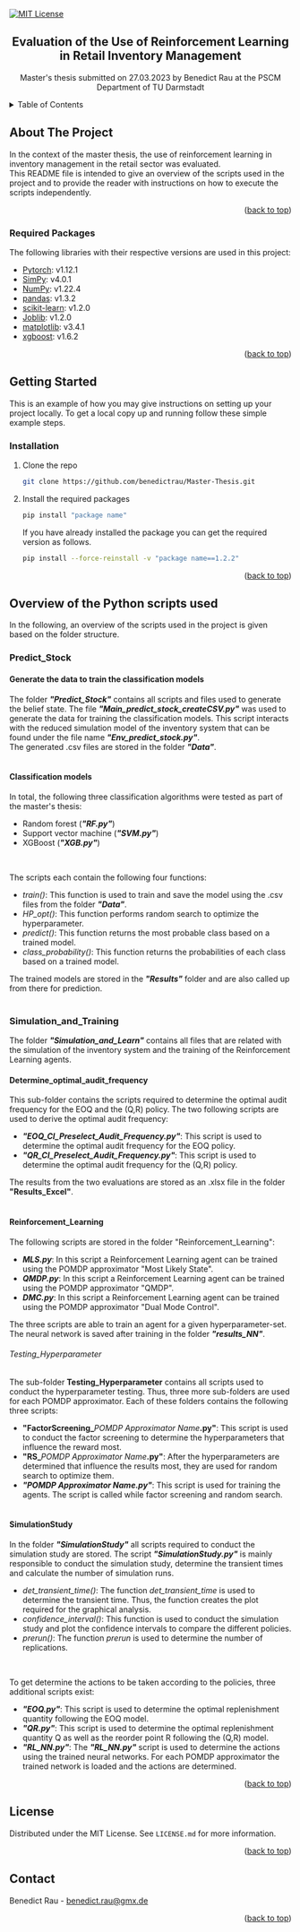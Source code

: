 <!-- Improved compatibility of back to top link: See: https://github.com/othneildrew/Best-README-Template/pull/73 -->
<a name="readme-top"></a>
<!--
-->

[![MIT License][license-shield]][license-url]

<h2 align="center">Evaluation of the Use of Reinforcement Learning in Retail Inventory Management</h2>

  <p align="center">
    Master's thesis submitted on 27.03.2023 by Benedict Rau at the PSCM Department of TU Darmstadt

  </p>




<!-- TABLE OF CONTENTS -->
<details>
  <summary>Table of Contents</summary>
  <ol>
    <li>
      <a href="#about-the-project">About The Project</a>
      <ul>
        <li><a href="#required-packages">Required Packages</a></li>
      </ul>
    </li>
    <li>
      <a href="#getting-started">Getting Started</a>
      <ul>
        <li><a href="#installation">Installation</a></li>
      </ul>
    </li>
    <li><a href="#Overview-of-the-Python-scripts-used">Overview of the Python scripts used</a></li>
      <ul>
        <li><a href="#Predict_Stock">PredictStock</a></li>
      </ul>
      <ul>
        <li><a href="#Simulation_and_Training">Simulation_and_Training</a></li>
      </ul>
      <ul>
        <li><a href="#SimulationStudy">SimulationStudy</a></li>
      </ul>
    <li><a href="#license">License</a></li>
    <li><a href="#contact">Contact</a></li>
  </ol>
</details>



<!-- ABOUT THE PROJECT -->
## About The Project

In the context of the master thesis, the use of reinforcement learning in inventory management in the retail sector was evaluated. <br>
This README file is intended to give an overview of the scripts used in the project and to provide the reader with instructions on how to execute the scripts independently.


<p align="right">(<a href="#readme-top">back to top</a>)</p>



### Required Packages

The following libraries with their respective versions are used in this project:

* [Pytorch](https://pytorch.org): v1.12.1
* [SimPy](https://simpy.readthedocs.io/en/latest/index.html): v4.0.1
* [NumPy](https://numpy.org): v1.22.4
* [pandas](https://pandas.pydata.org): v1.3.2
* [scikit-learn](https://scikit-learn.org/stable/): v1.2.0
* [Joblib](https://joblib.readthedocs.io/en/latest/): v1.2.0
* [matplotlib](https://matplotlib.org): v3.4.1
* [xgboost](https://xgboost.ai): v1.6.2


<p align="right">(<a href="#readme-top">back to top</a>)</p>



<!-- GETTING STARTED -->
## Getting Started

This is an example of how you may give instructions on setting up your project locally.
To get a local copy up and running follow these simple example steps.


### Installation

1. Clone the repo
   ```sh
   git clone https://github.com/benedictrau/Master-Thesis.git
   ```
2. Install the required packages
   ```sh
   pip install "package name"
   ```
   If you have already installed the package you can get the required version as follows.
   ```sh
   pip install --force-reinstall -v "package name==1.2.2"
   ```
<p align="right">(<a href="#readme-top">back to top</a>)</p>



<!-- Overview -->
## Overview of the Python scripts used

In the following, an overview of the scripts used in the project is given based on the folder structure. 

### Predict_Stock

#### Generate the data to train the classification models
The folder _**"Predict_Stock"**_ contains all scripts and files used to generate the belief state. 
The file _**"Main_predict_stock_createCSV.py"**_ was used to generate the data for training the classification models.
This script interacts with the reduced simulation model of the inventory system that can be found under the file name _**"Env_predict_stock.py"**_. <br>
The generated .csv files are stored in the folder _**"Data"**_.
<br><br>

#### Classification models
In total, the following three classification algorithms were tested as part of the master's thesis:
* Random forest (_**"RF.py"**_)
* Support vector machine (_**"SVM.py"**_)
* XGBoost (_**"XGB.py"**_)
<br>

The scripts each contain the following four functions:
* _train()_: This function is used to train and save the model using the .csv files from the folder _**"Data"**_.
* _HP_opt()_: This function performs random search to optimize the hyperparameter.
* _predict()_: This function returns the most probable class based on a trained model.
* _class_probability()_: This function returns the probabilities of each class based on a trained model.

The trained models are stored in the _**"Results"**_ folder and are also called up from there for prediction.
<br><br>

### Simulation_and_Training
The folder _**"Simulation_and_Learn"**_ contains all files that are related with the simulation of the inventory system and the training of the Reinforcement Learning agents.

#### Determine_optimal_audit_frequency
This sub-folder contains the scripts required to determine the optimal audit frequency for the EOQ and the (Q,R) policy. The two following scripts are used to derive the optimal audit frequency:
* _**"EOQ_CI_Preselect_Audit_Frequency.py"**_: This script is used to determine the optimal audit frequency for the EOQ policy.
* _**"QR_CI_Preselect_Audit_Frequency.py"**_: This script is used to determine the optimal audit frequency for the (Q,R) policy.

The results from the two evaluations are stored as an .xlsx file in the folder **"Results_Excel"**.
<br><br>

#### Reinforcement_Learning
The following scripts are stored in the folder "Reinforcement_Learning":
* _**MLS.py**_: In this script a Reinforcement Learning agent can be trained using the POMDP approximator "Most Likely State".
* _**QMDP.py**_: In this script a Reinforcement Learning agent can be trained using the POMDP approximator "QMDP".
* _**DMC.py**_: In this script a Reinforcement Learning agent can be trained using the POMDP approximator "Dual Mode Control".

The three scripts are able to train an agent for a given hyperparameter-set. The neural network is saved after training in the folder _**"results_NN"**_.

###### Testing_Hyperparameter
The sub-folder **Testing_Hyperparameter** contains all scripts used to conduct the hyperparameter testing. Thus, three more sub-folders are used for each POMDP approximator. Each of these folders contains the following three scripts:
* **"FactorScreening_**_POMDP Approximator Name_**.py"**: This script is used to conduct the factor screening to determine the hyperparameters that influence the reward most.
* **"RS_**_POMDP Approximator Name_**.py"**: After the hyperparameters are determined that influence the results most, they are used for random search to optimize them. 
* _**"POMDP Approximator Name.py"**_: This script is used for training the agents. The script is called while factor screening and random search.
<br><br>

#### SimulationStudy
In the folder _**"SimulationStudy"**_ all scripts required to conduct the simulation study are stored. The script _**"SimulationStudy.py"**_ is mainly responsible to conduct the simulation study, determine the transient times and calculate the number of simulation runs.
* _det_transient_time()_: The function _det_transient_time_ is used to determine the transient time. Thus, the function creates the plot required for the graphical analysis.
* _confidence_interval()_: This function is used to conduct the simulation study and plot the confidence intervals to compare the different policies.
* _prerun()_: The function _prerun_ is used to determine the number of replications.
<br>

To get determine the actions to be taken according to the policies, three additional scripts exist:
* _**"EOQ.py"**_: This script is used to determine the optimal replenishment quantity following the EOQ model.
* _**"QR.py"**_: This script is used to determine the optimal replenishment quantity Q as well as the reorder point R following the (Q,R) model.
* _**"RL_NN.py"**_: The _**"RL_NN.py"**_ script is used to determine the actions using the trained neural networks. For each POMDP approximator the trained network is loaded and the actions are determined.
<p align="right">(<a href="#readme-top">back to top</a>)</p>



<!-- LICENSE -->
## License

Distributed under the MIT License. See `LICENSE.md` for more information.

<p align="right">(<a href="#readme-top">back to top</a>)</p>



<!-- CONTACT -->
## Contact

Benedict Rau - benedict.rau@gmx.de

<p align="right">(<a href="#readme-top">back to top</a>)</p>





<!-- MARKDOWN LINKS & IMAGES -->
<!-- https://www.markdownguide.org/basic-syntax/#reference-style-links -->
[contributors-shield]: https://img.shields.io/github/contributors/github_username/repo_name.svg?style=for-the-badge
[contributors-url]: https://github.com/github_username/repo_name/graphs/contributors
[forks-shield]: https://img.shields.io/github/forks/github_username/repo_name.svg?style=for-the-badge
[forks-url]: https://github.com/github_username/repo_name/network/members
[stars-shield]: https://img.shields.io/github/stars/github_username/repo_name.svg?style=for-the-badge
[stars-url]: https://github.com/github_username/repo_name/stargazers
[issues-shield]: https://img.shields.io/github/issues/github_username/repo_name.svg?style=for-the-badge
[issues-url]: https://github.com/github_username/repo_name/issues
[license-shield]: https://img.shields.io/github/license/github_username/repo_name.svg?style=for-the-badge
[license-url]: https://github.com/benedictrau/Master-Thesis/blob/main/LICENSE.md
[linkedin-shield]: https://img.shields.io/badge/-LinkedIn-black.svg?style=for-the-badge&logo=linkedin&colorB=555
[linkedin-url]: https://linkedin.com/in/linkedin_username
[product-screenshot]: images/screenshot.png
[Next.js]: https://upload.wikimedia.org/wikipedia/commons/9/96/Pytorch_logo.png
[Next-url]: https://nextjs.org/
[React.js]: https://img.shields.io/badge/React-20232A?style=for-the-badge&logo=react&logoColor=61DAFB
[React-url]: https://reactjs.org/
[Vue.js]: https://img.shields.io/badge/Vue.js-35495E?style=for-the-badge&logo=vuedotjs&logoColor=4FC08D
[Vue-url]: https://vuejs.org/
[Angular.io]: https://img.shields.io/badge/Angular-DD0031?style=for-the-badge&logo=angular&logoColor=white
[Angular-url]: https://angular.io/
[Svelte.dev]: https://img.shields.io/badge/Svelte-4A4A55?style=for-the-badge&logo=svelte&logoColor=FF3E00
[Svelte-url]: https://svelte.dev/
[Laravel.com]: https://img.shields.io/badge/Laravel-FF2D20?style=for-the-badge&logo=laravel&logoColor=white
[Laravel-url]: https://laravel.com
[Bootstrap.com]: https://img.shields.io/badge/Bootstrap-563D7C?style=for-the-badge&logo=bootstrap&logoColor=white
[Bootstrap-url]: https://getbootstrap.com
[JQuery.com]: https://img.shields.io/badge/jQuery-0769AD?style=for-the-badge&logo=jquery&logoColor=white
[JQuery-url]: https://jquery.com 
 
